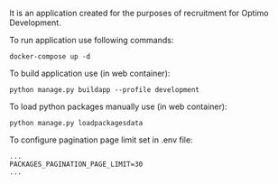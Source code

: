 It is an application created for the purposes of recruitment for Optimo Development.

To run application use following commands:
```
docker-compose up -d
```
To build application use (in web container):
```
python manage.py buildapp --profile development
```
To load python packages manually use (in web container):
```
python manage.py loadpackagesdata
```
To configure pagination page limit set in .env file:
```
...
PACKAGES_PAGINATION_PAGE_LIMIT=30
...
```

